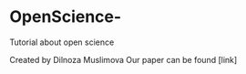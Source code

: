 # OpenScience-
Tutorial about open science 

Created by Dilnoza Muslimova 
Our paper can be found [link] 
